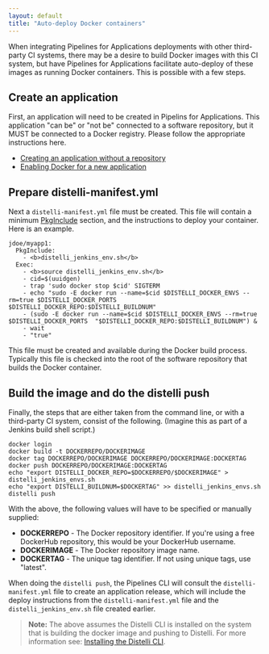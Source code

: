 ```yaml
---
layout: default
title: "Auto-deploy Docker containers"
---
```


When integrating Pipelines for Applications deployments with other third-party CI systems, there may be a desire to build Docker images with this CI system, but have Pipelines for Applications facilitate auto-deploy of these images as running Docker containers. This is possible with a few steps.

## Create an application

First, an application will need to be created in Pipelins for Applications. This application "can be" or "not be" connected to a software repository, but it MUST be connected to a Docker registry. Please follow the appropriate instructions here.

* [Creating an application without a repository](./application-create.html)
* [Enabling Docker for a new application](./docker.html)

## Prepare distelli-manifest.yml

Next a `distelli-manifest.yml` file must be created. This file will contain a minimum [PkgInclude](./manifest.html) section, and the instructions to deploy your container. Here is an example.

~~~
jdoe/myapp1:
  PkgInclude:
    - <b>distelli_jenkins_env.sh</b>
  Exec:
    - <b>source distelli_jenkins_env.sh</b>
    - cid=$(uuidgen)
    - trap 'sudo docker stop $cid' SIGTERM
    - echo "sudo -E docker run --name=$cid $DISTELLI_DOCKER_ENVS --rm=true $DISTELLI_DOCKER_PORTS  $DISTELLI_DOCKER_REPO:$DISTELLI_BUILDNUM"
    - (sudo -E docker run --name=$cid $DISTELLI_DOCKER_ENVS --rm=true $DISTELLI_DOCKER_PORTS  "$DISTELLI_DOCKER_REPO:$DISTELLI_BUILDNUM") &
    - wait
    - "true"
~~~

This file must be created and available during the Docker build process. Typically this file is checked into the root of the software repository that builds the Docker container.

## Build the image and do the <b>distelli push</b>

Finally, the steps that are either taken from the command line, or with a third-party CI system, consist of the following. (Imagine this as part of a Jenkins build shell script.)

~~~
docker login
docker build -t DOCKERREPO/DOCKERIMAGE
docker tag DOCKERREPO/DOCKERIMAGE DOCKERREPO/DOCKERIMAGE:DOCKERTAG
docker push DOCKERREPO/DOCKERIMAGE:DOCKERTAG
echo "export DISTELLI_DOCKER_REPO=$DOCKERREPO/$DOCKERIMAGE" > distelli_jenkins_envs.sh
echo "export DISTELLI_BUILDNUM=$DOCKERTAG" >> distelli_jenkins_envs.sh
distelli push
~~~

With the above, the following values will have to be specified or manually supplied:
<ul>
  <li><b>DOCKERREPO</b> - The Docker repository identifier. If you're using a free DockerHub repository, this would be your DockerHub username.</li>
  <li><b>DOCKERIMAGE</b> - The Docker repository image name.</li>
  <li><b>DOCKERTAG</b> - The unique tag identifier. If not using unique tags, use "latest".</li>
</ul>

When doing the <code>distelli push</code>, the Pipelines CLI will consult the `distelli-manifest.yml` file to create an application release, which will include the deploy instructions from the `distelli-manifest.yml` file and the `distelli_jenkins_env.sh` file created earlier.

> **Note:** The above assumes the Distelli CLI is installed on the system that is building the docker image and pushing to Distelli. For more information see: [Installing the Distelli CLI](./cli.html).
